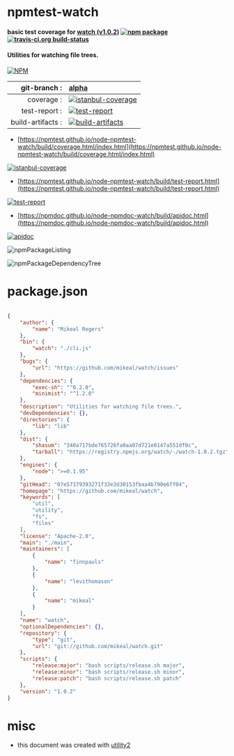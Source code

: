 # npmtest-watch

#### basic test coverage for  [watch (v1.0.2)](https://github.com/mikeal/watch)  [![npm package](https://img.shields.io/npm/v/npmtest-watch.svg?style=flat-square)](https://www.npmjs.org/package/npmtest-watch) [![travis-ci.org build-status](https://api.travis-ci.org/npmtest/node-npmtest-watch.svg)](https://travis-ci.org/npmtest/node-npmtest-watch)

#### Utilities for watching file trees.

[![NPM](https://nodei.co/npm/watch.png?downloads=true&downloadRank=true&stars=true)](https://www.npmjs.com/package/watch)

| git-branch : | [alpha](https://github.com/npmtest/node-npmtest-watch/tree/alpha)|
|--:|:--|
| coverage : | [![istanbul-coverage](https://npmtest.github.io/node-npmtest-watch/build/coverage.badge.svg)](https://npmtest.github.io/node-npmtest-watch/build/coverage.html/index.html)|
| test-report : | [![test-report](https://npmtest.github.io/node-npmtest-watch/build/test-report.badge.svg)](https://npmtest.github.io/node-npmtest-watch/build/test-report.html)|
| build-artifacts : | [![build-artifacts](https://npmtest.github.io/node-npmtest-watch/glyphicons_144_folder_open.png)](https://github.com/npmtest/node-npmtest-watch/tree/gh-pages/build)|

- [https://npmtest.github.io/node-npmtest-watch/build/coverage.html/index.html](https://npmtest.github.io/node-npmtest-watch/build/coverage.html/index.html)

[![istanbul-coverage](https://npmtest.github.io/node-npmtest-watch/build/screenCapture.buildCi.browser.%252Ftmp%252Fbuild%252Fcoverage.lib.html.png)](https://npmtest.github.io/node-npmtest-watch/build/coverage.html/index.html)

- [https://npmtest.github.io/node-npmtest-watch/build/test-report.html](https://npmtest.github.io/node-npmtest-watch/build/test-report.html)

[![test-report](https://npmtest.github.io/node-npmtest-watch/build/screenCapture.buildCi.browser.%252Ftmp%252Fbuild%252Ftest-report.html.png)](https://npmtest.github.io/node-npmtest-watch/build/test-report.html)

- [https://npmdoc.github.io/node-npmdoc-watch/build/apidoc.html](https://npmdoc.github.io/node-npmdoc-watch/build/apidoc.html)

[![apidoc](https://npmdoc.github.io/node-npmdoc-watch/build/screenCapture.buildCi.browser.%252Ftmp%252Fbuild%252Fapidoc.html.png)](https://npmdoc.github.io/node-npmdoc-watch/build/apidoc.html)

![npmPackageListing](https://npmtest.github.io/node-npmtest-watch/build/screenCapture.npmPackageListing.svg)

![npmPackageDependencyTree](https://npmtest.github.io/node-npmtest-watch/build/screenCapture.npmPackageDependencyTree.svg)



# package.json

```json

{
    "author": {
        "name": "Mikeal Rogers"
    },
    "bin": {
        "watch": "./cli.js"
    },
    "bugs": {
        "url": "https://github.com/mikeal/watch/issues"
    },
    "dependencies": {
        "exec-sh": "^0.2.0",
        "minimist": "^1.2.0"
    },
    "description": "Utilities for watching file trees.",
    "devDependencies": {},
    "directories": {
        "lib": "lib"
    },
    "dist": {
        "shasum": "340a717bde765726fa0aa07d721e0147a551df0c",
        "tarball": "https://registry.npmjs.org/watch/-/watch-1.0.2.tgz"
    },
    "engines": {
        "node": ">=0.1.95"
    },
    "gitHead": "07e57379393271f33e3d30153fbaa4b790e6ff04",
    "homepage": "https://github.com/mikeal/watch",
    "keywords": [
        "util",
        "utility",
        "fs",
        "files"
    ],
    "license": "Apache-2.0",
    "main": "./main",
    "maintainers": [
        {
            "name": "finnpauls"
        },
        {
            "name": "levithomason"
        },
        {
            "name": "mikeal"
        }
    ],
    "name": "watch",
    "optionalDependencies": {},
    "repository": {
        "type": "git",
        "url": "git://github.com/mikeal/watch.git"
    },
    "scripts": {
        "release:major": "bash scripts/release.sh major",
        "release:minor": "bash scripts/release.sh minor",
        "release:patch": "bash scripts/release.sh patch"
    },
    "version": "1.0.2"
}
```



# misc
- this document was created with [utility2](https://github.com/kaizhu256/node-utility2)
